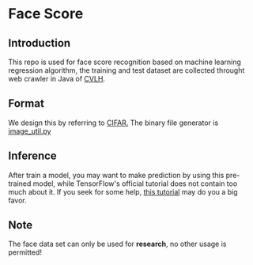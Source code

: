 # Face Score

## Introduction
This repo is used for face score recognition based on machine learning regression algorithm, the training and test dataset are collected throught web crawler in Java of [CVLH](https://github.com/EclipseXuLu/CVLH.git).
 
## Format
We design this by referring to [CIFAR.](http://www.cs.toronto.edu/~kriz/cifar.html)
The binary file generator is [image_util.py](../util/image_util.py)

## Inference
After train a model, you may want to make prediction by using this pre-trained model, while TensorFlow's official tutorial does not contain too much about it.
If you seek for some help, [this tutorial](http://cv-tricks.com/tensorflow-tutorial/save-restore-tensorflow-models-quick-complete-tutorial/) may do you a big favor.

## Note
The face data set can only be used for **research**, no other usage is permitted! 
